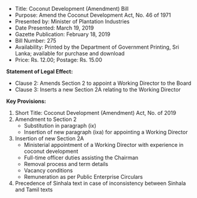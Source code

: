 - Title: Coconut Development (Amendment) Bill
- Purpose: Amend the Coconut Development Act, No. 46 of 1971
- Presented by: Minister of Plantation Industries
- Date Presented: March 19, 2019
- Gazette Publication: February 18, 2019
- Bill Number: 275
- Availability: Printed by the Department of Government Printing, Sri Lanka; available for purchase and download
- Price: Rs. 12.00; Postage: Rs. 15.00

**Statement of Legal Effect:**
- Clause 2: Amends Section 2 to appoint a Working Director to the Board
- Clause 3: Inserts a new Section 2A relating to the Working Director

**Key Provisions:**
1. Short Title: Coconut Development (Amendment) Act, No. of 2019
2. Amendment to Section 2
   - Substitution in paragraph (ix)
   - Insertion of new paragraph (ixa) for appointing a Working Director
3. Insertion of new Section 2A
   - Ministerial appointment of a Working Director with experience in coconut development
   - Full-time officer duties assisting the Chairman
   - Removal process and term details
   - Vacancy conditions
   - Remuneration as per Public Enterprise Circulars
4. Precedence of Sinhala text in case of inconsistency between Sinhala and Tamil texts